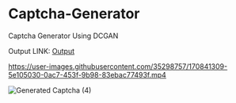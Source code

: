 # Captcha-Generator
Captcha Generator Using DCGAN

Output LINK: [Output](https://share.streamlit.io/kunal-attri/captcha-generator/main/Captcha_generator.py)



https://user-images.githubusercontent.com/35298757/170841309-5e105030-0ac7-453f-9b98-83ebac77493f.mp4


![Generated Captcha (4)](https://user-images.githubusercontent.com/75773763/170838859-c4ed8dcb-9893-4897-ae95-ff5ca538956d.png)
